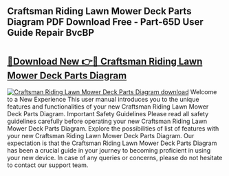 ## Craftsman Riding Lawn Mower Deck Parts Diagram PDF Download Free - Part-65D User Guide Repair BvcBP

# <h2><a href="http://dfi71o3.blite.top/?on=Craftsman+Riding+Lawn+Mower+Deck+Parts+Diagram">🔗Download New 👉🔴 Craftsman Riding Lawn Mower Deck Parts Diagram</a></h2>

[![Craftsman Riding Lawn Mower Deck Parts Diagram download](https://i.imgur.com/lujVjoI.png)](http://dfi71o3.blite.top/?on=Craftsman+Riding+Lawn+Mower+Deck+Parts+Diagram)
Welcome to a New Experience This user manual introduces you to the unique features and functionalities of your new Craftsman Riding Lawn Mower Deck Parts Diagram. Important Safety Guidelines Please read all safety guidelines carefully before operating your new Craftsman Riding Lawn Mower Deck Parts Diagram. Explore the possibilities of list of features with your new Craftsman Riding Lawn Mower Deck Parts Diagram. Our expectation is that the Craftsman Riding Lawn Mower Deck Parts Diagram has been a crucial guide in your journey to becoming proficient in using your new device. In case of any queries or concerns, please do not hesitate to contact our support team.
